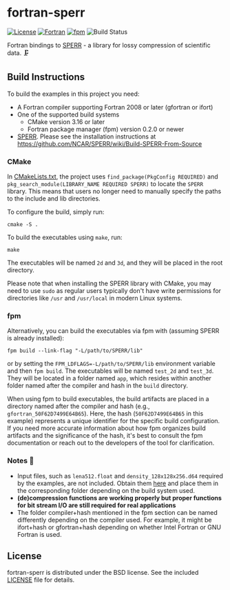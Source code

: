 # fortran-sperr

[![License](https://img.shields.io/badge/License-BSD%203--Clause-blue.svg)](https://opensource.org/licenses/BSD-3-Clause)
[![Fortran](https://img.shields.io/badge/Fortran-734f96?logo=fortran&style=flat)](https://fortran-lang.org)
[![fpm](https://img.shields.io/badge/fpm-Fortran_package_manager-734f96)](https://fpm.fortran-lang.org)
![Build Status](https://github.com/ofmla/fortran_sperr/actions/workflows/test_bindings.yml/badge.svg)


Fortran bindings to [SPERR](https://github.com/NCAR/SPERR) - a library for lossy compression of scientific data. :clamp:


## Build Instructions

To build the examples in this project you need:

* A Fortran compiler supporting Fortran 2008 or later (gfortran or ifort)
* One of the supported build systems
    * CMake version 3.16 or later
    * Fortran package manager (fpm) version 0.2.0 or newer
* [SPERR](https://github.com/NCAR/SPERR). Please see the installation instructions at https://github.com/NCAR/SPERR/wiki/Build-SPERR-From-Source

### CMake

In [CMakeLists.txt](https://github.com/ofmla/fortran-sperr/blob/main/CMakeLists.txt), the project uses `find_package(PkgConfig REQUIRED)` and `pkg_search_module(LIBRARY_NAME REQUIRED SPERR)` to locate the `SPERR` library. This means that users no longer need to manually specify the paths to the include and lib directories.

To configure the build, simply run:
```
cmake -S .
```
To build the executables using `make`, run:
```
make
```
The executables will be named `2d` and `3d`, and they will be placed in the root directory.

Please note that when installing the SPERR library with CMake, you may need to use `sudo` as regular users typically don't have write permissions for directories like `/usr` and `/usr/local` in modern Linux systems.

### fpm

Alternatively, you can build the executables via fpm with (assuming SPERR is already installed):

```
fpm build --link-flag "-L/path/to/SPERR/lib"
```
or by setting the `FPM_LDFLAGS=-L/path/to/SPERR/lib` environment variable and then `fpm build`. The executables will be named `test_2d` and `test_3d`. They will be located in a folder named `app`, which resides within another folder named after the compiler and hash in the `build` directory.

When using fpm to build executables, the build artifacts are placed in a directory named after the compiler and hash (e.g., `gfortran_50F62D7499E64B65`). Here, the hash (`50F62D7499E64B65` in this example) represents a unique identifier for the specific build configuration. If you need more accurate information about how fpm organizes build artifacts and the significance of the hash, it's best to consult the fpm documentation or reach out to the developers of the tool for clarification.

### Notes :page_facing_up:

* Input files, such as `lena512.float` and `density_128x128x256.d64` required by the examples, are not included. Obtain them [here](https://github.com/NCAR/SPERR/tree/main/test_data) and place them in the corresponding folder depending on the build system used.
*  **(de)compression functions are working properly but proper functions for bit stream I/O are still required for real applications**
*  The folder compiler+hash mentioned in the fpm section can be named differently depending on the compiler used. For example, it might be ifort+hash or gfortran+hash depending on whether Intel Fortran or GNU Fortran is used.

## License

fortran-sperr is distributed under the BSD license. See the included [LICENSE](https://github.com/ofmla/fortran-sperr/blob/main/LICENSE) file for details.
